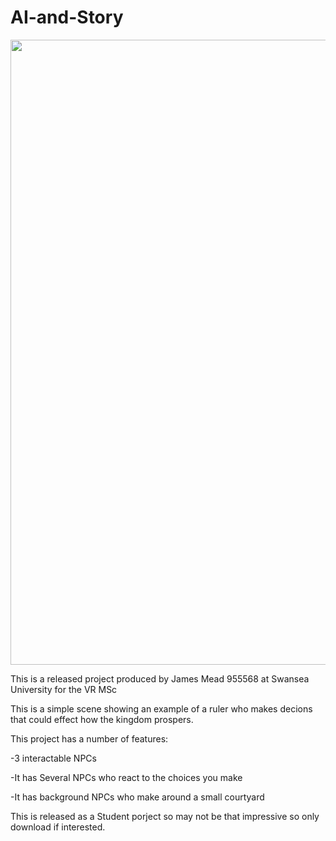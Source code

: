 # AI-and-Story

[<img src="https://img.youtube.com/vi/cQGvmdIiMSU/0.jpg" width="1000" height="" />](https://www.youtube.com/watch?v=cQGvmdIiMSU)

This is a released project produced by James Mead 955568 at Swansea University for the VR MSc

This is a simple scene showing an example of a ruler who makes decions that could effect how the kingdom prospers.

This project has a number of features:

-3 interactable NPCs

-It has Several NPCs who react to the choices you make

-It has background NPCs who make around a small courtyard


This is released as a Student porject so may not be that impressive so only download if interested.
